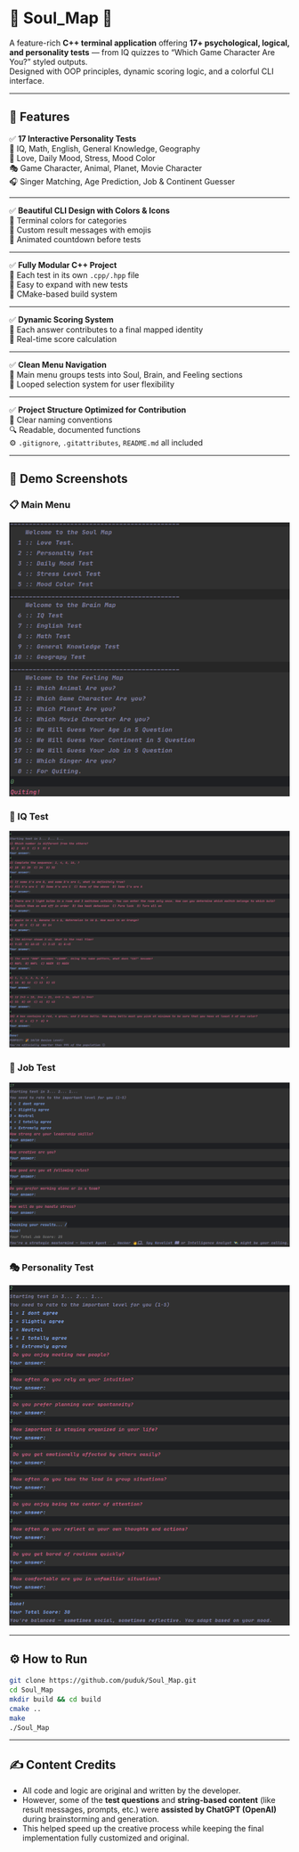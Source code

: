 # 🧠 Soul_Map 🎯

A feature-rich **C++ terminal application** offering **17+ psychological, logical, and personality tests** — from IQ quizzes to “Which Game Character Are You?” styled outputs.  
Designed with OOP principles, dynamic scoring logic, and a colorful CLI interface.

---

## 📌 Features

✅ **17 Interactive Personality Tests**  
🧠 IQ, Math, English, General Knowledge, Geography  
💖 Love, Daily Mood, Stress, Mood Color  
🎭 Game Character, Animal, Planet, Movie Character  
🎧 Singer Matching, Age Prediction, Job & Continent Guesser

---

✅ **Beautiful CLI Design with Colors & Icons**  
🎨 Terminal colors for categories  
💬 Custom result messages with emojis  
🔁 Animated countdown before tests

---

✅ **Fully Modular C++ Project**  
📂 Each test in its own `.cpp/.hpp` file  
🔄 Easy to expand with new tests  
🧱 CMake-based build system

---

✅ **Dynamic Scoring System**  
🧮 Each answer contributes to a final mapped identity  
🔢 Real-time score calculation

---

✅ **Clean Menu Navigation**  
🧭 Main menu groups tests into Soul, Brain, and Feeling sections  
🔁 Looped selection system for user flexibility

---

✅ **Project Structure Optimized for Contribution**  
🧠 Clear naming conventions  
🔍 Readable, documented functions  
⚙️ `.gitignore`, `.gitattributes`, `README.md` all included

---

## 📸 Demo Screenshots

### 📋 Main Menu
![Main Menu and Quit](soul_map/main_menu_quit.png)

### 🧠 IQ Test
![IQ Test](soul_map/iq_test_demo.png)

### 💼 Job Test
![Job Test](soul_map/job_test_result.png)

### 🎭 Personality Test
![Personality Result](soul_map/personality_test_result.png)

---

## ⚙️ How to Run

```bash
git clone https://github.com/puduk/Soul_Map.git
cd Soul_Map
mkdir build && cd build
cmake ..
make
./Soul_Map
```

---

## ✍️ Content Credits

- All code and logic are original and written by the developer.
- However, some of the **test questions** and **string-based content** (like result messages, prompts, etc.) were **assisted by ChatGPT (OpenAI)** during brainstorming and generation.
- This helped speed up the creative process while keeping the final implementation fully customized and original.

